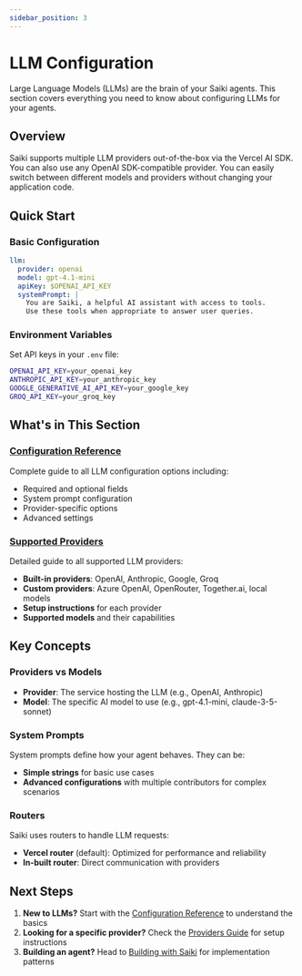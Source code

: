 ```yaml
---
sidebar_position: 3
---
```


# LLM Configuration

Large Language Models (LLMs) are the brain of your Saiki agents. This section covers everything you need to know about configuring LLMs for your agents.

## Overview

Saiki supports multiple LLM providers out-of-the-box via the Vercel AI SDK. You can also use any OpenAI SDK-compatible provider. You can easily switch between different models and providers without changing your application code.

## Quick Start

### Basic Configuration
```yaml
llm:
  provider: openai
  model: gpt-4.1-mini
  apiKey: $OPENAI_API_KEY
  systemPrompt: |
    You are Saiki, a helpful AI assistant with access to tools.
    Use these tools when appropriate to answer user queries.
```

### Environment Variables
Set API keys in your `.env` file:
```bash
OPENAI_API_KEY=your_openai_key
ANTHROPIC_API_KEY=your_anthropic_key
GOOGLE_GENERATIVE_AI_API_KEY=your_google_key
GROQ_API_KEY=your_groq_key
```

## What's in This Section

### [Configuration Reference](./configuration)
Complete guide to all LLM configuration options including:
- Required and optional fields
- System prompt configuration
- Provider-specific options
- Advanced settings

### [Supported Providers](./providers)
Detailed guide to all supported LLM providers:
- **Built-in providers**: OpenAI, Anthropic, Google, Groq
- **Custom providers**: Azure OpenAI, OpenRouter, Together.ai, local models
- **Setup instructions** for each provider
- **Supported models** and their capabilities

## Key Concepts

### Providers vs Models
- **Provider**: The service hosting the LLM (e.g., OpenAI, Anthropic)
- **Model**: The specific AI model to use (e.g., gpt-4.1-mini, claude-3-5-sonnet)

### System Prompts
System prompts define how your agent behaves. They can be:
- **Simple strings** for basic use cases
- **Advanced configurations** with multiple contributors for complex scenarios

### Routers
Saiki uses routers to handle LLM requests:
- **Vercel router** (default): Optimized for performance and reliability
- **In-built router**: Direct communication with providers

## Next Steps

1. **New to LLMs?** Start with the [Configuration Reference](./configuration) to understand the basics
2. **Looking for a specific provider?** Check the [Providers Guide](./providers) for setup instructions
3. **Building an agent?** Head to [Building with Saiki](../../building-with-saiki/) for implementation patterns 